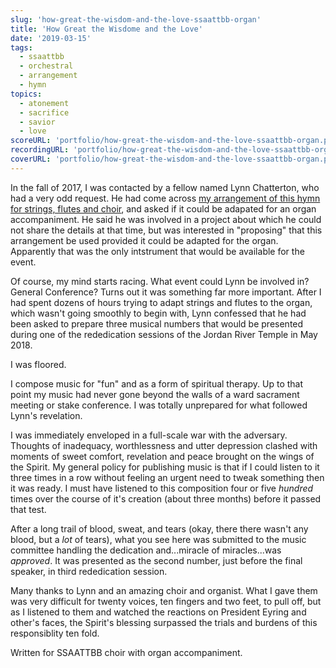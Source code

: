 ```yaml
---
slug: 'how-great-the-wisdom-and-the-love-ssaattbb-organ'
title: 'How Great the Wisdome and the Love'
date: '2019-03-15'
tags:
  - ssaattbb
  - orchestral
  - arrangement
  - hymn
topics:
  - atonement
  - sacrifice
  - savior
  - love
scoreURL: 'portfolio/how-great-the-wisdom-and-the-love-ssaattbb-organ.pdf'
recordingURL: 'portfolio/how-great-the-wisdom-and-the-love-ssaattbb-organ.mp3'
coverURL: 'portfolio/how-great-the-wisdom-and-the-love-ssaattbb-organ.png'
---
```


In the fall of 2017, I was contacted by a fellow named Lynn Chatterton, who had a very odd request.  He had come across [my arrangement of this hymn for strings, flutes and choir](/compositions/how-great-the-wisdom-and-the-love-instrumental), and asked if it could be adapated for an organ accompaniment. He said he was involved in a project about which he could not share the details at that time, but was interested in "proposing" that this arrangement be used provided it could be adapted for the organ. Apparently that was the only intstrument that would be available for the event.

Of course, my mind starts racing. What event could Lynn be involved in? General Conference? Turns out it was something far more important. After I had spent dozens of hours trying to adapt strings and flutes to the organ, which wasn't going smoothly to begin with, Lynn confessed that he had been asked to prepare three musical numbers that would be presented during one of the rededication sessions of the Jordan River Temple in May 2018.  

I was floored.

I compose music for "fun" and as a form of spiritual therapy.  Up to that point my music had never gone beyond the walls of a ward sacrament meeting or stake conference. I was totally unprepared for what followed Lynn's revelation.

I was immediately enveloped in a full-scale war with the adversary. Thoughts of inadequacy, worthlessness and utter depression clashed with moments of sweet comfort, revelation and peace brought on the wings of the Spirit. My general policy for publishing music is that if I could listen to it three times in a row without feeling an urgent need to tweak something then it was ready. I must have listened to this composition four or five *hundred* times over the course of it's creation (about three months) before it passed that test. 

After a long trail of blood, sweat, and tears (okay, there there wasn't any blood, but a *lot* of tears), what you see here was submitted to the music committee handling the dedication and...miracle of miracles...was *approved*. It was presented as the second number, just before the final speaker, in third rededication session.  

Many thanks to Lynn and an amazing choir and organist. What I gave them was very difficult for twenty voices, ten fingers and two feet, to pull off, but as I listened to them and watched the reactions on President Eyring and other's faces, the Spirit's blessing surpassed the trials and burdens of this responsiblity ten fold. 

Written for SSAATTBB choir with organ accompaniment.
